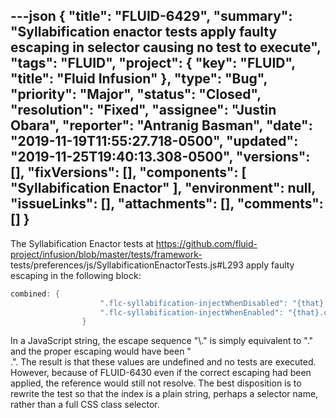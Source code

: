 ---json
{
  "title": "FLUID-6429",
  "summary": "Syllabification enactor tests apply faulty escaping in selector causing no test to execute",
  "tags": "FLUID",
  "project": {
    "key": "FLUID",
    "title": "Fluid Infusion"
  },
  "type": "Bug",
  "priority": "Major",
  "status": "Closed",
  "resolution": "Fixed",
  "assignee": "Justin Obara",
  "reporter": "Antranig Basman",
  "date": "2019-11-19T11:55:27.718-0500",
  "updated": "2019-11-25T19:40:13.308-0500",
  "versions": [],
  "fixVersions": [],
  "components": [
    "Syllabification Enactor"
  ],
  "environment": null,
  "issueLinks": [],
  "attachments": [],
  "comments": []
}
---
The Syllabification Enactor tests at <https://github.com/fluid-project/infusion/blob/master/tests/framework-> tests/preferences/js/SyllabificationEnactorTests.js#L293 apply faulty escaping in the following block:

```java
combined: {
                    ".flc-syllabification-injectWhenDisabled": "{that}.options.testOpts.injected.disabled.\.flc-syllabification-injectWhenDisabled",
                    ".flc-syllabification-injectWhenEnabled": "{that}.options.testOpts.injected.disabled.\.flc-syllabification-injectWhenEnabled"
                }
```

In a JavaScript string, the escape sequence "\\." is simply equivalent to "." and the proper escaping would have been "\
.". The result is that these values are undefined and no tests are executed. However, because of FLUID-6430 even if the correct escaping had been applied, the reference would still not resolve. The best disposition is to rewrite the test so that the index is a plain string, perhaps a selector name, rather than a full CSS class selector.

        